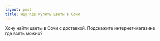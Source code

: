 ```yaml
---
layout: post 
title: Ищу где купить цветы в Сочи 
--- 
```

Хочу найти цветы в Сочи с доставкой. Подскажите интернет-магазине где взять можно?
